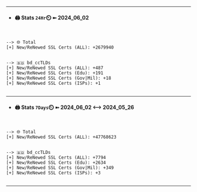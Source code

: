 

---
- #### 🖨️ **Stats** `24Hr`⏲️ ➼ 2024_06_02
```console


--> 🌐 Total
[+] New/ReNewed SSL Certs (ALL): +2679940


--> 🇧🇩 bd_ccTLDs
[+] New/ReNewed SSL Certs (ALL): +487
[+] New/ReNewed SSL Certs (Edu): +191
[+] New/ReNewed SSL Certs (Gov|Mil): +18
[+] New/ReNewed SSL Certs (ISPs): +1


```

---
- #### 🖨️ **Stats** `7Days`⏲️ ➼ 2024_06_02 <--> 2024_05_26
```console


--> 🌐 Total
[+] New/ReNewed SSL Certs (ALL): +47768623


--> 🇧🇩 bd_ccTLDs
[+] New/ReNewed SSL Certs (ALL): +7794
[+] New/ReNewed SSL Certs (Edu): +2634
[+] New/ReNewed SSL Certs (Gov|Mil): +349
[+] New/ReNewed SSL Certs (ISPs): +3


```

---

